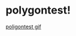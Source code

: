 # polygontest!
[poligontest gif](https://user-images.githubusercontent.com/80057962/218525766-54ea0689-244e-4378-a081-50dceba79ce6.gif)
